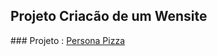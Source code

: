 <div aling="center>" # Portifólio - Desenvolvimento de Sistemas AMS

  <br>

  ## Projeto Criacão de um Wensite

  <div>
    ### Projeto : <a href="https://github.com/P4BLOll/Persona-Pizza"> Persona Pizza </a>
  </div>
  </div>
